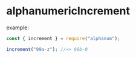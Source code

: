# alphanumericIncrement

example:

```js
const { increment } = require("alphanum");

increment("99a-z"); //=> 99b-0
```
